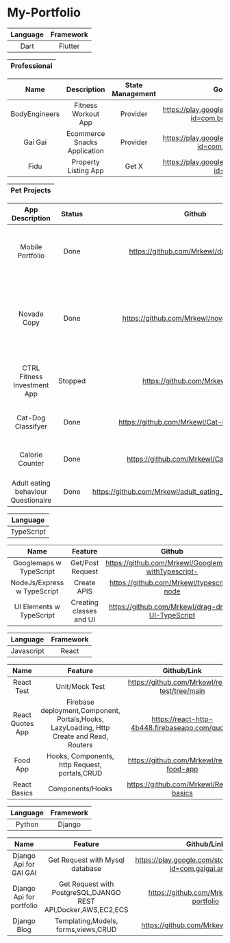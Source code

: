 # My-Portfolio

| Language | Framework |
| :------: | :------:  |
| Dart | Flutter |

| Professional |
| :------: | 

| Name     |                        Description            |         State Management        |          Google Play          |       App Store          |
| :------: | :--------------------------------------------------:| :---------------------: | :---------------------: |:---------------------: |
| BodyEngineers | Fitness Workout App | Provider | https://play.google.com/store/apps/details?id=com.bodyengineer.app | https://apps.apple.com/us/app/bodyengineers-workout-tracker/id1563738329 | (Professional Work)Confidential
| Gai Gai | Ecommerce Snacks Application| Provider | https://play.google.com/store/apps/details?id=com.gaigai.android | https://apps.apple.com/sg/app/gaigai/id1535602359 | (Professional Work)Confidential
| Fidu | Property Listing App| Get X | https://play.google.com/store/apps/details?id=com.fidu | https://apps.apple.com/sg/app/fidu/id1560768571?platform=iphone | (Professional Work)Confidential

| Pet Projects |
| :------: | 

 | App Description  | Status |Github |Features Description |    State Management  | Deployment Link(If Any)  | Remarks
 | :------: | :------: | :------: | :------: | :------: |  :------: | :------: |
 | Mobile Portfolio | Done | https://github.com/Mrkewl/dart-portfolio | FullStack portfolio Flutter-Django-Docker-Aws-EC2-RDS-PostgreSql  | RiverPod  | Took Down Due to cost in Aws | Nil
 | Novade Copy| Done | https://github.com/Mrkewl/novade-interview | Flutter-django Application with launch url and exact 1-to-1 copy of website with linkedin recommendation conencted to postgreSQL |  Provider  | Nil | It was built to present and impress interviewers
| CTRL Fitness Investment App | Stopped | https://github.com/Mrkewl/CTRL | Flavor with dev/prod env, Firebase Database integration |  GetX  | Nil | Nil
| Cat-Dog Classifyer | Done | https://github.com/Mrkewl/Cat-Dog-Classifyer | AI Application With TensorFlow and Flutter Integration |  Nil|  Nil | Early Days of learning
| Calorie Counter | Done | https://github.com/Mrkewl/CalorieCounter | Calorie Counter using public api to track calories daily |  Provider|  Nil | Early Days of learning
| Adult eating behaviour Questionaire | Done | https://github.com/Mrkewl/adult_eating_behaviour_questionaire | Using classes and rendering on screen |  Nil |  Nil | Early Days of learning


| Language |
| :------: |
| TypeScript |

| Name | Feature | Github | Remarks | Status |
| :------: | :------: | :------: |:------: |:------: |
| Googlemaps w TypeScript | Get/Post Request | https://github.com/Mrkewl/Googlemaps-withTypescript- |Learning | Done |
| NodeJs/Express w TypeScript | Create APIS | https://github.com/Mrkewl/typescript-node | Learning |Done |
| UI Elements w TypeScript | Creating classes and UI| https://github.com/Mrkewl/drag-drop-UI-TypeScript |Learning |Done |

| Language | Framework |
| :------: | :------: |
| Javascript | React |

| Name | Feature | Github/Link | Remarks | Status |
| :------: | :------: | :------: |:------: |:------: |
| React Test | Unit/Mock Test | https://github.com/Mrkewl/react-test/tree/main | Learning |Done |
| React Quotes App | Firebase deployment,Component, Portals,Hooks, LazyLoading, Http Create and Read, Routers | https://react-http-4b448.firebaseapp.com/quotes |Learning | Done |
| Food App | Hooks, Components, http Request, portals,CRUD | https://github.com/Mrkewl/react-food-app |Learning | Done |
| React Basics | Components/Hooks | https://github.com/Mrkewl/React-basics | Learning |Done |


| Language | Framework |
| :------: | :------: |
| Python | Django |

| Name | Feature | Github/Link | Remarks | Status |
| :------: | :------: | :------: |:------: |:------: |
| Django Api for GAI GAI | Get Request with Mysql database  | https://play.google.com/store/apps/details?id=com.gaigai.android | Professional | Done |
| Django Api for portfolio | Get Request with PostgreSQL,DJANGO REST API,Docker,AWS,EC2,ECS  | https://github.com/Mrkewl/django-portfolio | Portfolio | Done |
| Django Blog | Templating,Models, forms,views,CRUD  | https://github.com/Mrkewl/django-blog |Learning | Done |

